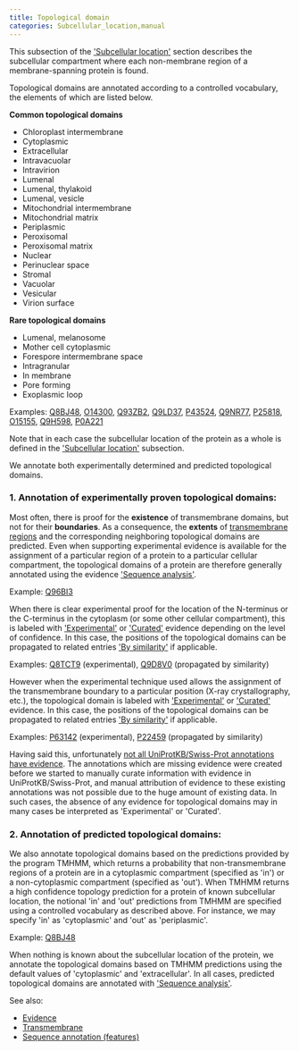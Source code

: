 ```yaml
---
title: Topological domain
categories: Subcellular_location,manual
---
```


This subsection of the ['Subcellular location'](http://www.uniprot.org/help/subcellular%5Flocation%5Fsection) section describes the subcellular compartment where each non-membrane region of a membrane-spanning protein is found.

Topological domains are annotated according to a controlled vocabulary, the elements of which are listed below.

**Common topological domains**

- Chloroplast intermembrane
- Cytoplasmic
- Extracellular
- Intravacuolar
- Intravirion
- Lumenal
- Lumenal, thylakoid
- Lumenal, vesicle
- Mitochondrial intermembrane
- Mitochondrial matrix
- Periplasmic
- Peroxisomal
- Peroxisomal matrix
- Nuclear
- Perinuclear space
- Stromal
- Vacuolar
- Vesicular
- Virion surface

**Rare topological domains**

- Lumenal, melanosome
- Mother cell cytoplasmic
- Forespore intermembrane space
- Intragranular
- In membrane
- Pore forming
- Exoplasmic loop

Examples: [Q8BJ48](http://www.uniprot.org/uniprot/Q8BJ48#subcellular_location), [O14300](http://www.uniprot.org/uniprot/Q9BDE0#subcellular_location), [Q93ZB2](http://www.uniprot.org/uniprot/Q93ZB2#subcellular_location), [Q9LD37](http://www.uniprot.org/uniprot/Q9LD37#subcellular_location), [P43524](http://www.uniprot.org/uniprot/P43524#subcellular_location), [Q9NR77](http://www.uniprot.org/uniprot/Q9NR77#subcellular_location), [P25818](http://www.uniprot.org/uniprot/P25818#subcellular_location), [O15155](http://www.uniprot.org/uniprot/O15155#subcellular_location), [Q9H598](http://www.uniprot.org/uniprot/Q9H598#subcellular_location), [P0A221](http://www.uniprot.org/uniprot/P0A221#subcellular_location)

Note that in each case the subcellular location of the protein as a whole is defined in the ['Subcellular location'](http://www.uniprot.org/manual/subcellular_location) subsection.

We annotate both experimentally determined and predicted topological domains.

### 1\. Annotation of experimentally proven topological domains:

Most often, there is proof for the **existence** of transmembrane domains, but not for their **boundaries**. As a consequence, the **extents** of [transmembrane regions](http://www.uniprot.org/help/transmem) and the corresponding neighboring topological domains are predicted. Even when supporting experimental evidence is available for the assignment of a particular region of a protein to a particular cellular compartment, the topological domains of a protein are therefore generally annotated using the evidence ['Sequence analysis'](http://www.uniprot.org/help/evidences#ECO:0000255).

Example: [Q96BI3](http://www.uniprot.org/uniprot/Q96BI3#subcellular_location)

When there is clear experimental proof for the location of the N-terminus or the C-terminus in the cytoplasm (or some other cellular compartment), this is labeled with ['Experimental'](http://www.uniprot.org/help/evidences#ECO:0000269) or ['Curated'](http://www.uniprot.org/help/evidences#ECO:0000305) evidence depending on the level of confidence. In this case, the positions of the topological domains can be propagated to related entries ['By similarity'](http://www.uniprot.org/help/evidences#ECO:0000250) if applicable.

Examples: [Q8TCT9](http://www.uniprot.org/uniprot/Q8TCT9#subcellular_location) (experimental), [Q9D8V0](http://www.uniprot.org/uniprot/Q9D8V0#subcellular_location) (propagated by similarity)

However when the experimental technique used allows the assignment of the transmembrane boundary to a particular position (X-ray crystallography, etc.), the topological domain is labeled with ['Experimental'](http://www.uniprot.org/help/evidences#ECO:0000269) or ['Curated'](http://www.uniprot.org/help/evidences#ECO:0000305) evidence. In this case, the positions of the topological domains can be propagated to related entries ['By similarity'](http://www.uniprot.org/help/evidences#ECO:0000250) if applicable.

Examples: [P63142](http://www.uniprot.org/uniprot/P63142#subcellular_location) (experimental), [P22459](http://www.uniprot.org/uniprot/P22459#subcellular_location) (propagated by similarity)

Having said this, unfortunately [not all UniProtKB/Swiss-Prot annotations have evidence](http://www.uniprot.org/help/evidence%5Fin%5Fswissprot). The annotations which are missing evidence were created before we started to manually curate information with evidence in UniProtKB/Swiss-Prot, and manual attribution of evidence to these existing annotations was not possible due to the huge amount of existing data. In such cases, the absence of any evidence for topological domains may in many cases be interpreted as 'Experimental' or 'Curated'.

### 2\. Annotation of predicted topological domains:

We also annotate topological domains based on the predictions provided by the program TMHMM, which returns a probability that non-transmembrane regions of a protein are in a cytoplasmic compartment (specified as 'in') or a non-cytoplasmic compartment (specified as 'out'). When TMHMM returns a high confidence topology prediction for a protein of known subcellular location, the notional 'in' and 'out' predictions from TMHMM are specified using a controlled vocabulary as described above. For instance, we may specify 'in' as 'cytoplasmic' and 'out' as 'periplasmic'.

Example: [Q8BJ48](http://www.uniprot.org/uniprot/Q8BJ48#subcellular%5Flocation)

When nothing is known about the subcellular location of the protein, we annotate the topological domains based on TMHMM predictions using the default values of 'cytoplasmic' and 'extracellular'. In all cases, predicted topological domains are annotated with ['Sequence analysis'](http://www.uniprot.org/help/evidences#ECO:0000255).

See also:

- [Evidence](http://www.uniprot.org/help/evidences)
- [Transmembrane](http://www.uniprot.org/help/transmem)
- [Sequence annotation (features)](http://www.uniprot.org/help/sequence%5Fannotation)